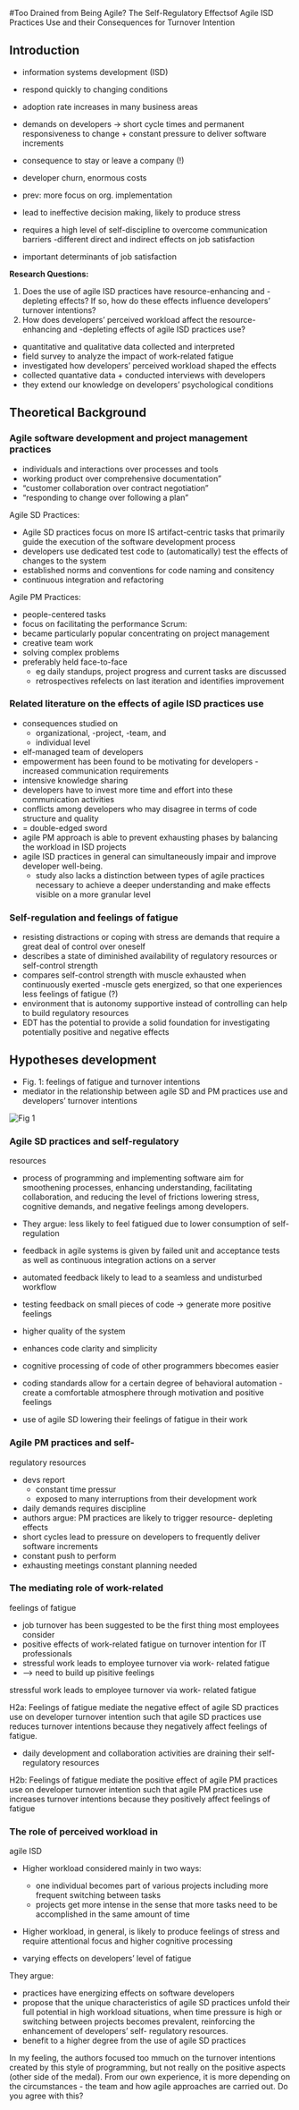 #Too Drained from Being Agile? The Self-Regulatory Effectsof Agile ISD Practices Use and their Consequences for Turnover Intention

## Introduction

- information systems development (ISD)
- respond quickly to changing conditions
- adoption rate increases in many business areas
- demands on developers -> short cycle times and permanent responsiveness to change + constant pressure to deliver software increments

- consequence to stay or leave a company (!)
- developer churn, enormous costs
- prev: more focus on org. implementation
- lead to ineffective decision making, likely to produce stress
- requires a high level of self-discipline to overcome communication barriers
-different direct and indirect effects on job satisfaction
- important determinants of job satisfaction

**Research Questions:**

1. Does the use of agile ISD practices have resource-enhancing and -depleting effects? If so, how do these effects influence developers’ turnover intentions?
2. How does developers’ perceived workload affect the resource-enhancing and -depleting effects of agile ISD practices use?

- quantitative and qualitative data collected and interpreted
- field survey to analyze the impact of work-related fatigue
- investigated how developers’ perceived workload shaped the effects
- collected quantative data + conducted interviews with developers
- they extend our knowledge on developers’ psychological conditions

## Theoretical Background

### Agile software development and project management practices 

- individuals and interactions over processes and tools
- working product over comprehensive documentation”
- “customer collaboration over contract negotiation”
- “responding to change over following a plan”

Agile SD Practices:
- Agile SD practices focus on more IS artifact-centric tasks that primarily guide the execution of the software development process
- developers use dedicated test code to (automatically) test the effects of changes to the system
- established norms and conventions for code naming and consitency
- continuous integration and refactoring

Agile PM Practices:

- people-centered tasks
- focus on facilitating the performance
Scrum:
- became particularly popular concentrating on project management
- creative team work
- solving complex problems
- preferably held face-to-face
	- eg daily standups, project progress and current tasks are discussed
	- retrospectives refelects on last iteration and identifies improvement


### Related literature on the effects of agile ISD practices use

- consequences studied on 
	- organizational, 
	-project, 
	-team, and
	- individual level
- elf-managed team of developers
- empowerment has been found to be motivating for developers
-increased
communication requirements 
- intensive
knowledge sharing
- developers have to invest
more time and effort into these communication
activities
- conflicts among developers
who may disagree in terms of code structure and
quality
- = double-edged sword
- agile PM approach is able to prevent exhausting phases
by balancing the workload in ISD projects
- agile ISD
practices in general can simultaneously impair and
improve developer well-being.
	- study also lacks a
distinction between types of agile practices necessary
to achieve a deeper understanding and make effects
visible on a more granular level

### Self-regulation and feelings of fatigue

- resisting distractions or coping with stress are
demands that require a great deal of control over
oneself
- describes a state of diminished availability of
regulatory resources or self-control strength
- compares self-control strength with muscle exhausted when continuously exerted
-muscle gets energized, so that one experiences less
feelings of fatigue (?)
- environment that is
autonomy supportive instead of controlling can help to
build regulatory resources
- EDT has the potential to provide
a solid foundation for investigating potentially positive
and negative effects

## Hypotheses development

- Fig. 1: feelings
of fatigue and turnover intentions
- mediator in the
relationship between agile SD and PM practices use
and developers’ turnover intentions

![Fig 1](~/F1-Unit-10-reading.png)

### Agile SD practices and self-regulatory
resources

- process of programming and
implementing software
aim for smoothening processes,
enhancing understanding, facilitating collaboration,
and reducing the level of frictions lowering stress,
cognitive demands, and negative feelings among
developers.

- They argue: less likely
to feel fatigued due to lower consumption of self-
regulation
- feedback in agile systems is given by failed unit and acceptance
tests as well as continuous integration actions on a
server
- automated
feedback likely to lead to a seamless and undisturbed
workflow
- testing feedback on small pieces of code -> generate more positive feelings
- higher quality of
the system
- enhances code clarity and
simplicity
- cognitive processing of code of other programmers bbecomes easier
- coding standards allow for a certain degree of
behavioral automation
-create a comfortable
atmosphere through motivation and positive feelings
- use of agile SD lowering their feelings of
fatigue in their work

### Agile PM practices and self-
regulatory resources
- devs report 
	- constant time pressur
	- exposed to many interruptions from their
development work
- daily
demands requires discipline
- authors argue: PM practices are likely to trigger resource-
depleting effects
- short cycles lead to pressure on developers to
frequently deliver software increments
- constant push to perform
- exhausting meetings
 constant planning needed
 
### The mediating role of work-related
feelings of fatigue

- job turnover has been suggested to be
the first thing most employees consider
- positive effects of work-related fatigue on turnover
intention for IT professionals
- stressful work leads to employee turnover via work-
related fatigue
- --> need to build up pisitive feelings

stressful work leads to employee turnover via work-
related fatigue

H2a: Feelings of fatigue mediate the negative effect of
agile SD practices use on developer turnover
intention such that agile SD practices use reduces
turnover intentions because they negatively affect
feelings of fatigue.

- daily development and collaboration activities
are draining their self-regulatory resources


H2b: Feelings of fatigue mediate the positive effect of
agile PM practices use on developer turnover
intention such that agile PM practices use
increases turnover intentions because they
positively affect feelings of fatigue

### The role of perceived workload in
agile ISD

- Higher
workload considered mainly in two
ways:
	- one individual becomes part of various projects
including more frequent switching between tasks
	- projects get more intense in the sense that
more tasks need to be accomplished in the same
amount of time

- Higher workload, in general, is likely to produce
feelings of stress and require attentional focus and
higher cognitive processing
- varying
effects on developers’ level of fatigue

They argue:

- practices
have energizing effects on software developers
- propose that the unique characteristics of
agile SD practices unfold their full potential in high
workload situations, when time pressure is high or
switching between projects becomes prevalent,
reinforcing the enhancement of developers’ self-
regulatory resources.
- benefit to a higher degree from the use of agile
SD practices



















In my feeling, the authors focused too mmuch on the turnover intentions created by this style of programming, but not really on the positive aspects (other side of the medal). From our own experience, it is more depending on the circumstances - the team and how agile approaches are carried out. Do you agree with this?
